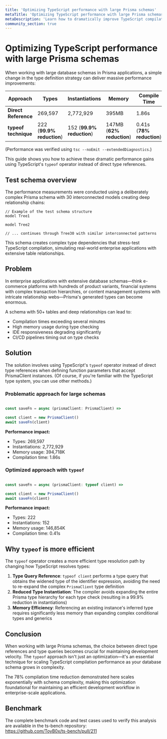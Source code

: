 ```yaml
---
title: 'Optimizing TypeScript performance with large Prisma schemas'
metaTitle: 'Optimizing TypeScript performance with large Prisma schemas'
metaDescription: 'Learn how to dramatically improve TypeScript compilation performance when working with large Prisma schemas using type optimization strategies'
community_section: true
---
```


# Optimizing TypeScript performance with large Prisma schemas

When working with large database schemas in Prisma applications, a simple change in the type definition strategy can deliver massive performance improvements:

| Approach | Types | Instantiations | Memory | Compile Time |
|----------|-------|----------------|--------|--------------|
| **Direct Reference** | 269,597 | 2,772,929 | 395MB | 1.86s |
| **typeof technique** | 222 (**99.9% reduction**) | 152 (**99.9% reduction**) | 147MB (**62% reduction**) | 0.41s (**78% reduction**) |

(Performance was verified using `tsc --noEmit --extendedDiagnostics`.)

This guide shows you how to achieve these dramatic performance gains using TypeScript's `typeof` operator instead of direct type references.

## Test schema overview

The performance measurements were conducted using a deliberately complex Prisma schema with 30 interconnected models creating deep relationship chains:

```prisma
// Example of the test schema structure
model Tree1 

model Tree2 

// ... continues through Tree30 with similar interconnected patterns
```

This schema creates complex type dependencies that stress-test TypeScript compilation, simulating real-world enterprise applications with extensive table relationships.

## Problem

In enterprise applications with extensive database schemas—think e-commerce platforms with hundreds of product variants, financial systems with complex transaction hierarchies, or content management systems with intricate relationship webs—Prisma's generated types can become enormous.

A schema with 50+ tables and deep relationships can lead to:

- Compilation times exceeding several minutes
- High memory usage during type checking
- IDE responsiveness degrading significantly
- CI/CD pipelines timing out on type checks

## Solution

The solution involves using TypeScript's `typeof` operator instead of direct type references when defining function parameters that accept PrismaClient instances.
(Of course, if you're familiar with the TypeScript type system, you can use other methods.)

### Problematic approach for large schemas

```typescript

const saveFn = async (prismaClient: PrismaClient) => 

const client = new PrismaClient()
await saveFn(client)
```

**Performance impact:**
- Types: 269,597
- Instantiations: 2,772,929
- Memory usage: 394,718K
- Compilation time: 1.86s

### Optimized approach with `typeof`

```typescript

const saveFn = async (prismaClient: typeof client) => 

const client = new PrismaClient()
await saveFn(client)
```

**Performance impact:**
- Types: 222
- Instantiations: 152
- Memory usage: 146,854K
- Compilation time: 0.41s

## Why `typeof` is more efficient

The `typeof` operator creates a more efficient type resolution path by changing how TypeScript resolves types:

1. **Type Query Reference**: `typeof client` performs a type query that obtains the widened type of the identifier expression, avoiding the need to re-expand the complex `PrismaClient` type definition
2. **Reduced Type Instantiation**: The compiler avoids expanding the entire Prisma type hierarchy for each type check (resulting in a 99.9% reduction in instantiations)
3. **Memory Efficiency**: Referencing an existing instance's inferred type requires significantly less memory than expanding complex conditional types and generics

## Conclusion

When working with large Prisma schemas, the choice between direct type references and type queries becomes crucial for maintaining development velocity. The `typeof` approach isn't just an optimization—it's an essential technique for scaling TypeScript compilation performance as your database schema grows in complexity.

The 78% compilation time reduction demonstrated here scales exponentially with schema complexity, making this optimization foundational for maintaining an efficient development workflow in enterprise-scale applications.

## Benchmark

The complete benchmark code and test cases used to verify this analysis are available in the ts-bench repository:  
https://github.com/ToyB0x/ts-bench/pull/211
